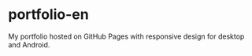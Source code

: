# portfolio-en
 My portfolio hosted on GitHub Pages with responsive design for desktop and Android.
